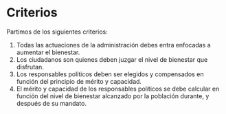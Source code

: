 <!DOCTYPE html>
<html>
<body>

<h1>Criterios</h1>
Partimos de los siguientes criterios:<ol>
<li>Todas las actuaciones de la administración debes entra enfocadas a aumentar el bienestar.
</li><li>Los ciudadanos son quienes deben juzgar el nivel de bienestar que disfrutan.
</li><li>Los responsables políticos deben ser elegidos y compensados en función del principio de mérito y capacidad.
</li><li>El mérito y capacidad de los responsables políticos se debe calcular en función del nivel de bienestar alcanzado por la población durante, y después de su mandato.
</li>
</ol>
</body>
</html>
